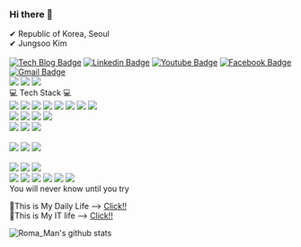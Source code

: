 ### Hi there 👋

<!--
**kjspo56/kjspo56** is a ✨ _special_ ✨ repository because its `README.md` (this file) appears on your GitHub profile.
Here are some ideas to get you started:
- 🔭 I’m currently working on ...
- 🌱 I’m currently learning ...Pyton
- 👯 I’m looking to collaborate on ...
- 🤔 I’m looking for help with ...
- 💬 Ask me about ...
- 📫 How to reach me: ...
- 😄 Pronouns: ...
- ⚡ Fun fact: ...
-->

✔ Republic of Korea, Seoul<br>
✔ Jungsoo Kim<br>
<br>
[![Tech Blog Badge](http://img.shields.io/badge/-Tech%20blog-black?style=flat-square&logo=&link=https://itkjspo56.tistory.com)](https://itkjspo56.tistory.com/)
[![Linkedin Badge](https://img.shields.io/badge/-LinkedIn-blue?style=flat-square&logo=Linkedin&logoColor=white&link=https://www.linkedin.com/in/jungsoo-kim-8b00901a8/)](https://www.linkedin.com/in/jungsoo-kim-8b00901a8/)
[![Youtube Badge](https://img.shields.io/badge/Youtube-ff0000?style=flat-square&logo=youtube&link=https://www.youtube.com/channel/UCiMzoxr2-bHoA3PoT__FSZg)](https://www.youtube.com/channel/UCiMzoxr2-bHoA3PoT__FSZg)
[![Facebook Badge](https://img.shields.io/badge/facebook-1877f2?style=flat-square&logo=facebook&logoColor=white&link=https://www.facebook.com/kjspo56)](https://www.facebook.com/kjspo56)
[![Gmail Badge](https://img.shields.io/badge/Gmail-d14836?style=flat-square&logo=Gmail&logoColor=white&link=mailto:kjspo56@gmail.com)](mailto:kjspo56@gmail.com)
<br>
<img src="https://img.shields.io/badge/Apple-000000?style=flat-square&logo=apple&logoColor=white"/></a>
<img src="https://img.shields.io/badge/KakaoTalk-FFCD00?style=flat-square&logo=kakaotalk&logoColor=white"/></a>
<img src="https://img.shields.io/badge/Instagram-E4405F?style=flat-square&logo=instagram&logoColor=white&link=https://www.instagram.com/kjspo56"/></a>
<br>
💻 Tech Stack 💻<br>
<img src="https://img.shields.io/badge/Java-007396?style=flat-square&logo=Java&logoColor=white"/></a>
<img src="https://img.shields.io/badge/Spring-6DB33F?style=flat-square&logo=Spring&logoColor=white"/></a>
<img src="https://img.shields.io/badge/HTML-E34F26?style=flat-square&logo=HTML5&logoColor=white"/></a>
<img src="https://img.shields.io/badge/CSS-1572B6?style=flat-square&logo=CSS3&logoColor=white"/></a>
<img src="https://img.shields.io/badge/JavaScript-F7DF1E?style=flat-square&logo=JavaScript&logoColor=white"/></a>
<img src="https://img.shields.io/badge/jQuery-0769AD?style=flat-square&logo=jQuery&logoColor=white"/></a>
<img src="https://img.shields.io/badge/Python-3776AB?style=flat-square&logo=python&logoColor=white"/></a>
<img src="https://img.shields.io/badge/Linux-FCC624?style=flat-square&logo=linux&logoColor=white"/></a>
<br>
<img src="https://img.shields.io/badge/Oracle-F80000?style=flat-square&logo=Oracle&logoColor=white"/></a>
<img src="https://img.shields.io/badge/MySQL-4479A1?style=flat-square&logo=MySQL&logoColor=white"/></a>
<img src="https://img.shields.io/badge/MariaDB-003545?style=flat-square&logo=MariaDB&logoColor=white"/></a>
<img src="https://img.shields.io/badge/PostgreSQL-336791?style=flat-square&logo=PostgreSQL&logoColor=white"/></a>
<br>
<img src="https://img.shields.io/badge/QGIS-589632?style=flat-square&logo=qgis&logoColor=white"/></a>
<img src="https://img.shields.io/badge/Apache Tomcat-F8DC75?style=flat-square&logo=apachetomcat&logoColor=white"/></a>
<img src="https://img.shields.io/badge/FileZilla-BF0000?style=flat-square&logo=filezilla&logoColor=white"/></a>
<br>
<br>
<img src="https://img.shields.io/badge/IntelliJ IDEA-000000?style=flat-square&logo=intellijidea&logoColor=white"/></a>
<img src="https://img.shields.io/badge/Eclipse IDE-2C2255?style=flat-square&logo=eclipseide&logoColor=white"/></a>
<img src="https://img.shields.io/badge/Visual Studio Code-007ACC?style=flat-square&logo=visualstudiocode&logoColor=white"/></a>
<br>
<br>
<img src="https://img.shields.io/badge/Adobe Photoshop-31A8FF?style=flat-square&logo=adobephotoshop&logoColor=white"/></a>
<img src="https://img.shields.io/badge/Adobe After Effects-9999FF?style=flat-square&logo=adobeaftereffects&logoColor=white"/></a>
<img src="https://img.shields.io/badge/Adobe Premiere Pro-9999FF?style=flat-square&logo=adobepremierepro&logoColor=white"/></a>
<br>
<img src="https://img.shields.io/badge/Microsoft Word-2B579A?style=flat-square&logo=microsoftword&logoColor=white"/></a>
<img src="https://img.shields.io/badge/Microsoft Excel-217346?style=flat-square&logo=microsoftexcel&logoColor=white"/></a>
<img src="https://img.shields.io/badge/Microsoft Teams-6264A7?style=flat-square&logo=microsoftteams&logoColor=white"/></a>
<img src="https://img.shields.io/badge/Microsoft Office-D83B01?style=flat-square&logo=microsoftoffice&logoColor=white"/></a>
<img src="https://img.shields.io/badge/Microsoft OneNote-7719AA?style=flat-square&logo=microsoftonenote&logoColor=white"/></a>
<img src="https://img.shields.io/badge/Microsoft PowerPoint-B7472A?style=flat-square&logo=microsoftpowerpoint&logoColor=white"/></a>
<br>
You will never know until you try<br>

🔹This is My Daily Life --> <a href="http://blog.naver.com/kjspo56">Click!!</a><br>
🔹This is My IT life --> <a href="https://itkjspo56.tistory.com/">Click!!</a><br>


<!--
<img src="https://img.shields.io/badge/쓰고자하는_텍스트-컬러코드?style=flat-square&logo=simpleicons에서_아이콘이름&logoColor=white"/></a>
깃 깃허브 구글 구글크롬 그래들 아이클라우드 카카오
로지텍 마세라티  네이버 노트패드 프리미어리그 윈도우  -->

![Roma_Man's github stats](https://github-readme-stats.vercel.app/api?username=kjspo56&show_icons=true)
<br>


<!--
[![solved.ac tier](http://mazassumnida.wtf/api/generate_badge?boj=kjspo56)](https://solved.ac/kjspo56)
-->

